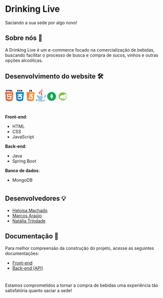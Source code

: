 # Drinking Live
Saciando a sua sede por algo novo!

## Sobre nós 🥂
A Drinking Live é um e-commerce focado na comercialização de bebidas, buscando facilitar o processo de busca e compra de sucos, vinhos e outras opções alcoólicas.

## Desenvolvimento do website 🛠️
<div style="align-items: center;">
  <img src="img/html-css-js-logo.png" width="96">
  <img src="img/javalogo.png"  width="32" >
  <img src="img/mongodblogo.png" width="32" />
  <img src="img/springbootlogo.png" width="32" />
</div>

#

**Front-end**:
- HTML
- CSS
- JavaScript

**Back-end**:
- Java
- Spring Boot

**Banco de dados**:
- MongoDB

#
## Desenvolvedores 💡
- [Heloisa Machado](https://github.com/heloisa-machado)
- [Marcos Araújo](https://github.com/Marquinhos-Guilherme)
- [Natália Trindade](https://github.com/nataliatrindade)

## Documentação 📄
Para melhor compreensão da construção do projeto, acesse as seguintes documentações:
- [Front-end](../../dkl-website/README.md)
- [Back-end (API)](../../backApi/README.md)

#

Estamos comprometidos a tornar a compra de bebidas uma experiência tão satisfatória quanto saciar a sede!